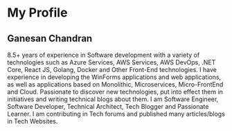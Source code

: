 # My Profile
## Ganesan Chandran
8.5+ years of experience in Software development with a variety of technologies such as Azure Services, AWS Services, AWS DevOps, .NET Core, React JS, Golang, Docker and Other Front-End technologies.
I have experience in developing the WinForms applications and web applications, as well as applications based on Monolithic,   Microservices, Micro-FrontEnd and Cloud.
Passionate to discover new technologies, put into effect them in initiatives and writing technical blogs about them.
I am Software Engineer, Software Developer, Technical Architect, Tech Blogger and Passionate Learner. I am contributing in Tech forums and published many articles/blogs in Tech Websites.